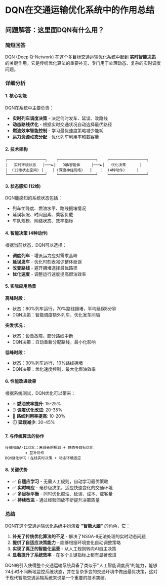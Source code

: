 # DQN在交通运输优化系统中的作用总结

## 问题解答：这里面DQN有什么用？

### 简短回答
DQN (Deep Q-Network) 在这个多目标交通运输优化系统中起到 **实时智能决策** 的关键作用，它是传统优化算法的重要补充，专门用于处理动态、复杂的实时调度问题。

### 详细分析

#### 1. 核心功能
DQN在系统中主要负责：
- **实时列车调度决策** - 决定何时发车、延误、改路线
- **动态路线优化** - 根据实时交通状况自动选择最优路径  
- **燃油效率智能控制** - 学习最优速度策略减少能耗
- **运力资源动态分配** - 优化列车利用率和载客量

#### 2. 技术架构
```
┌─────────────────┐    ┌─────────────────┐    ┌─────────────────┐
│   实时环境状态   │───►│   DQN智能体     │───►│   优化决策      │
│  (12维状态空间) │    │ (深度神经网络)   │    │  (4种动作)     │
└─────────────────┘    └─────────────────┘    └─────────────────┘
```

#### 3. 状态感知 (12维)
DQN能感知的系统状态包括：
- 列车忙碌度、燃油水平、路线拥堵情况
- 延误状况、时间因素、乘客负载
- 车队规模、网络状态、效率指标

#### 4. 智能决策 (4种动作)
根据当前状态，DQN可以选择：
- **调度列车** - 增派运力应对需求高峰
- **延误发车** - 优化时刻表减少整体延误
- **改变路线** - 避开拥堵选择最优路径
- **优化速度** - 调整运行速度提高燃油效率

#### 5. 实际应用场景

**高峰时段**：
- 状态：80%列车运行，70%路线拥堵，平均延误8分钟
- DQN决策：智能调度额外列车，优化发车间隔

**突发状况**：
- 状态：设备故障，部分路线中断
- DQN决策：自动重新分配路线，最小化影响

**低峰时段**：
- 状态：30%列车运行，10%路线拥堵
- DQN决策：优化速度控制，最大化燃油效率

#### 6. 性能改进效果
根据系统测试，DQN优化可以带来：
- 🔥 **燃油效率提升**: 15-25%
- ⏰ **调度优化改进**: 20-35%  
- 🚊 **路线利用率提高**: 10-20%
- ⏱️ **延误减少**: 30-45%

#### 7. 与传统算法的协作
```
传统NSGA-II优化：离线长期规划 + 静态多目标优化
         ↕️ 互补协作
DQN强化学习：在线实时决策 + 动态环境适应
```

#### 8. 关键优势
- ✅ **自适应学习** - 无需人工规则，自动学习最优策略
- ✅ **实时响应** - 毫秒级决策，适应快速变化的交通环境
- ✅ **多目标平衡** - 同时优化燃油、延误、成本、载客量
- ✅ **持续改进** - 通过经验回放不断提升决策质量

### 总结

DQN在这个交通运输优化系统中扮演着 **"智能大脑"** 的角色，它：

1. **补充了传统优化算法的不足** - 解决了NSGA-II无法处理的实时动态问题
2. **提供了自适应决策能力** - 能够根据环境变化自动调整策略
3. **实现了真正的智能化运营** - 从人工规则转向AI自主决策
4. **显著提升了系统效率** - 在多个关键指标上都有显著改进

DQN的引入使得整个交通运输系统具备了类似于"人工智能调度员"的能力，能够24小时不间断地监控系统状态，并在复杂多变的交通环境中做出最优决策，这对于现代智能交通运输系统来说是一个重要的技术突破。